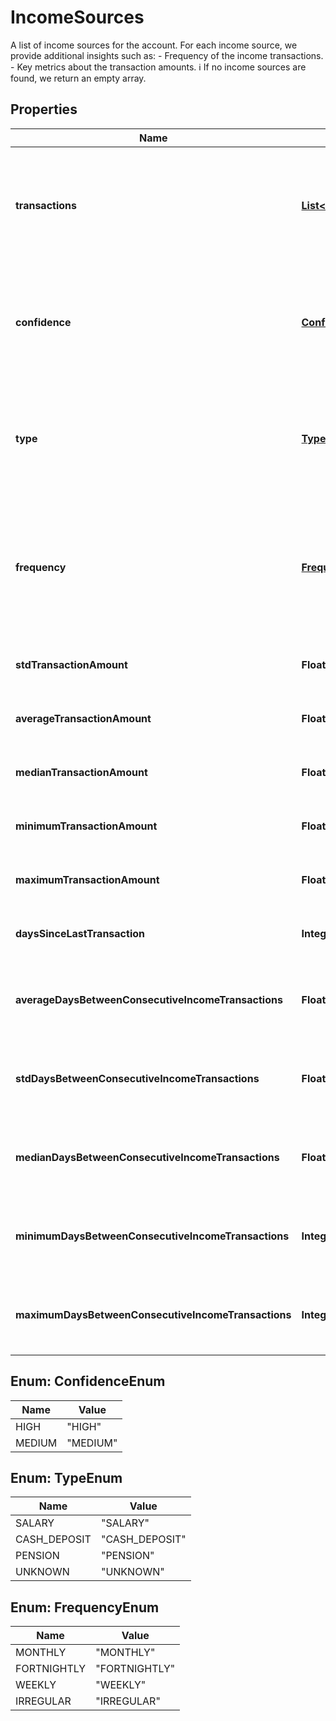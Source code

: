 

# IncomeSources

A list of income sources for the account.  For each income source, we provide additional insights such as: - Frequency of the income transactions. - Key metrics about the transaction amounts.  ℹ️ If no income sources are found, we return an empty array. 

## Properties

| Name | Type | Description | Notes |
|------------ | ------------- | ------------- | -------------|
|**transactions** | [**List&lt;IncomeSourceTransaction&gt;**](IncomeSourceTransaction.md) | A list of supporting transactions for this income source.   ℹ️ If no income transactions are found, we return an empty array.  |  |
|**confidence** | [**ConfidenceEnum**](#ConfidenceEnum) | Belvo&#39;s level of confidence that the source is actually an income.  We return one of the following enum values:    - &#x60;HIGH&#x60;   - &#x60;MEDIUM&#x60;  |  |
|**type** | [**TypeEnum**](#TypeEnum) | The type of income.  We return one of the following enum values:    - &#x60;SALARY&#x60;   - &#x60;CASH_DEPOSIT&#x60;   - &#x60;PENSION&#x60;   - &#x60;UNKNOWN&#x60;  |  |
|**frequency** | [**FrequencyEnum**](#FrequencyEnum) | How often the income transaction occurs.  We return one of the following enum values:    - &#x60;MONTHLY&#x60;   - &#x60;FORTNIGHTLY&#x60;   - &#x60;WEEKLY&#x60;   - &#x60;IRREGULAR&#x60;  |  |
|**stdTransactionAmount** | **Float** | The standard deviation of the income transaction. |  |
|**averageTransactionAmount** | **Float** | The average income transaction amount. |  |
|**medianTransactionAmount** | **Float** | The median income transaction amount. |  |
|**minimumTransactionAmount** | **Float** | The minimum income transaction amount. |  |
|**maximumTransactionAmount** | **Float** | The maximum income transaction amount. |  |
|**daysSinceLastTransaction** | **Integer** | The number of days since the last income transaction. |  |
|**averageDaysBetweenConsecutiveIncomeTransactions** | **Float** | The average number of days between consecutive income transactions. |  |
|**stdDaysBetweenConsecutiveIncomeTransactions** | **Float** | The standard deviation of days between consecutive income transactions. |  |
|**medianDaysBetweenConsecutiveIncomeTransactions** | **Float** | The median number of days between consecutive income transactions. |  |
|**minimumDaysBetweenConsecutiveIncomeTransactions** | **Integer** | The minimum number of days between consecutive income transactions. |  |
|**maximumDaysBetweenConsecutiveIncomeTransactions** | **Integer** | The maximum number of days between consecutive income transactions. |  |



## Enum: ConfidenceEnum

| Name | Value |
|---- | -----|
| HIGH | &quot;HIGH&quot; |
| MEDIUM | &quot;MEDIUM&quot; |



## Enum: TypeEnum

| Name | Value |
|---- | -----|
| SALARY | &quot;SALARY&quot; |
| CASH_DEPOSIT | &quot;CASH_DEPOSIT&quot; |
| PENSION | &quot;PENSION&quot; |
| UNKNOWN | &quot;UNKNOWN&quot; |



## Enum: FrequencyEnum

| Name | Value |
|---- | -----|
| MONTHLY | &quot;MONTHLY&quot; |
| FORTNIGHTLY | &quot;FORTNIGHTLY&quot; |
| WEEKLY | &quot;WEEKLY&quot; |
| IRREGULAR | &quot;IRREGULAR&quot; |




